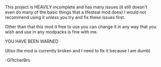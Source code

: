 This project is HEAVILY incomplete and has many issues (it still doesn't even do many of the basic things that a lifesteal mod does) I would not recommend using it unless you try and fix these issues first.

Other than that this mod it free to use you can change it in any way that you wish and use in any modpacks is fine with me.


YOU HAVE BEEN WARNED


(Also the mod is currently broken and I need to fix it because I am dumb)

  -Gl1tcherBro
